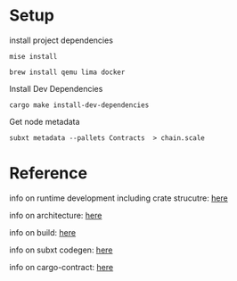 # Setup

install project dependencies
```
mise install
```
```
brew install qemu lima docker
```

Install Dev Dependencies
```
cargo make install-dev-dependencies
```

Get node metadata
```
subxt metadata --pallets Contracts  > chain.scale
```


# Reference
info on runtime development including crate strucutre: [here](https://docs.substrate.io/learn/runtime-development/)

info on architecture: [here](https://docs.substrate.io/learn/architecture/)

info on build: [here](https://docs.substrate.io/build/build-process/)

info on subxt codegen: [here](https://docs.rs/subxt/0.37.0/subxt/book/setup/codegen/index.html)

info on cargo-contract: [here](https://use.ink/cargo-contract-cli/)